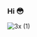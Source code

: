 ### Hi 😳

![3x (1)](https://user-images.githubusercontent.com/65386358/169717800-979cf2a8-191b-4381-bb32-40fb9ba1943d.gif)

<!--
**seloxyyz/seloxyyz** is a ✨ _special_ ✨ repository because its `README.md` (this file) appears on your GitHub profile.

Here are some ideas to get you started:

- 🔭 I’m currently working on ...
- 🌱 I’m currently learning ...
- 👯 I’m looking to collaborate on ...
- 🤔 I’m looking for help with ...
- 💬 Ask me about ...
- 📫 How to reach me: ...
- 😄 Pronouns: ...
- ⚡ Fun fact: ...
-->
